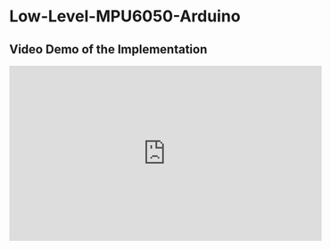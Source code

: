 # Low-Level-MPU6050-Arduino

## Video Demo of the Implementation
<iframe width="560" height="315" src="https://www.youtube-nocookie.com/embed/hPBrhMMyhck" frameborder="0" allow="accelerometer; autoplay; encrypted-media; gyroscope; picture-in-picture" allowfullscreen></iframe>

